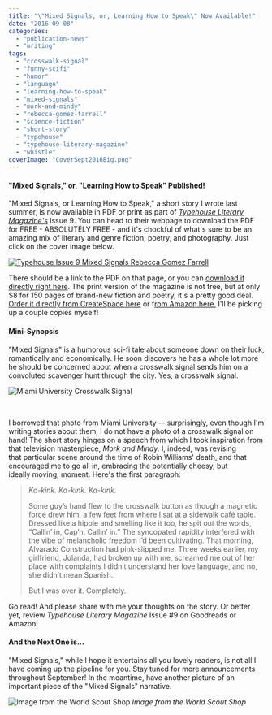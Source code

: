 ```yaml
---
title: "\"Mixed Signals, or, Learning How to Speak\" Now Available!"
date: "2016-09-08"
categories:
  - "publication-news"
  - "writing"
tags:
  - "crosswalk-signal"
  - "funny-scifi"
  - "humor"
  - "language"
  - "learning-how-to-speak"
  - "mixed-signals"
  - "mork-and-mindy"
  - "rebecca-gomez-farrell"
  - "science-fiction"
  - "short-story"
  - "typehouse"
  - "typehouse-literary-magazine"
  - "whistle"
coverImage: "CoverSept2016Big.png"
---
```


#### "Mixed Signals," or, "Learning How to Speak" Published!

"Mixed Signals, or Learning How to Speak," a short story I wrote last summer, is now available in PDF or print as part of [_Typehouse Literary Magazine's_](http://peoples-ink.com/typehouse-literary-magazine/) Issue 9. You can head to their webpage to download the PDF for FREE - ABSOLUTELY FREE - and it's chockful of what's sure to be an amazing mix of literary and genre fiction, poetry, and photography. Just click on the cover image below.

[![Typehouse Issue 9 Mixed Signals Rebecca Gomez Farrell](https://d2ypg8o05lff0b.cloudfront.net/wp-content/uploads/sites/3/2016/09/CoverSept2016Big-325x500.png)](http://peoples-ink.com/typehouse-literary-magazine/)

There should be a link to the PDF on that page, or you can [download it directly right here](http://peoples-ink.com/wp-content/Typehouse/TypehouseIssue9Sept2016.pdf). The print version of the magazine is not free, but at only $8 for 150 pages of brand-new fiction and poetry, it's a pretty good deal. [Order it directly from CreateSpace here](https://www.createspace.com/6498870) or f[rom Amazon here.](https://www.amazon.com/Typehouse-Literary-Magazine-Issue-September/dp/1537083910) I'll be picking up a couple copies myself!

#### Mini-Synopsis

"Mixed Signals" is a humorous sci-fi tale about someone down on their luck, romantically and economically. He soon discovers he has a whole lot more he should be concerned about when a crosswalk signal sends him on a convoluted scavenger hunt through the city. Yes, a crosswalk signal.

![Miami University Crosswalk Signal](https://d2ypg8o05lff0b.cloudfront.net/wp-content/uploads/sites/3/2016/09/crosswalk-sign-better-347x500.jpg)

 

I borrowed that photo from Miami University -- surprisingly, even though I'm writing stories about them, I do not have a photo of a crosswalk signal on hand! The short story hinges on a speech from which I took inspiration from that television masterpiece, _Mork and Mindy._ I, indeed, was revising that particular scene around the time of Robin Williams' death, and that encouraged me to go all in, embracing the potentially cheesy, but ideally moving, moment. Here's the first paragraph:

> _Ka-kink. Ka-kink. Ka-kink._
>
> Some guy’s hand flew to the crosswalk button as though a magnetic force drew him, a few feet from where I sat at a sidewalk café table. Dressed like a hippie and smelling like it too, he spit out the words, “Callin’ in, Cap’n. Callin’ in.” The syncopated rapidity interfered with the vibe of melancholic freedom I’d been cultivating. That morning, Alvarado Construction had pink-slipped me. Three weeks earlier, my girlfriend, Jolanda, had broken up with me, screamed me out of her place with complaints I didn’t understand her love language, and no, she didn’t mean Spanish.
>
> But I was over it. Completely.

Go read! And please share with me your thoughts on the story. Or better yet, review _Typehouse Literary Magazine_ Issue #9 on Goodreads or Amazon!

#### And the Next One is...

"Mixed Signals," while I hope it entertains all you lovely readers, is not all I have coming up the pipeline for you. Stay tuned for more announcements throughout September! In the meantime, have another picture of an important piece of the "Mixed Signals" narrative.

![Image from the World Scout Shop](https://d2ypg8o05lff0b.cloudfront.net/wp-content/uploads/sites/3/2016/09/whistle-500x400.jpg) *Image from the World Scout Shop*
